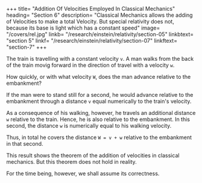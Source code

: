 +++
title=  "Addition Of Velocities Employed In Classical Mechanics"
heading=  "Section 6"
description=  "Classical Mechanics allows the adding of Velocities to make a total Velocity. But special relativity does not, because its base is light which has a constant speed"
image=  "/covers/rel.jpg"
linkb=  "/research/einstein/relativity/section-05"
linkbtext=  "section 5"
linkf=  "/research/einstein/relativity/section-07"
linkftext=  "section-7"
+++


The train is travelling with a constant velocity `v`. A man walks from the back of the train movig forward in the direction of travel with a velocity `w`.

How quickly, or with what velocity `W`, does the man advance relative to the embankment? 

If the man were to stand still for a second, he would advance relative to the embankment through a distance `v` equal numerically to the train's velocity. 

As a consequence of his walking, however, he travels an additional distance `w` relative to the train. Hence, he is also relative to the embankment. In this second, the distance `w` is numerically equal to his walking velocity. 

Thus, in total he covers the distance `W = v + w` relative to the embankment in that second. 

This result shows the theorem of the addition of velocities in classical mechanics. But this theorem does not hold in reality. 

For the time being, however, we shall assume its correctness.